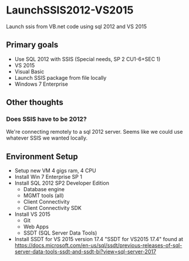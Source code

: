 # LaunchSSIS2012-VS2015
Launch ssis from VB.net code using sql 2012 and VS 2015

## Primary goals
- Use SQL 2012 with SSIS (Special needs, SP 2 CU1-6+SEC 1)
- VS 2015
- Visual Basic
- Launch SSIS package from file locally
- Windows 7 Enterprise

## Other thoughts
### Does SSIS have to be 2012?
We're connecting remotely to a sql 2012 server. Seems like we could use whatever SSIS we wanted locally.

## Environment Setup
* Setup new VM 4 gigs ram, 4 CPU
* Install Win 7 Enterprise SP 1
* Install SQL 2012 SP2 Developer Edition
  - Database engine
  - MGMT tools (all)
  - Client Connectivity
  - Client Connectivity SDK
* Install VS 2015
  - Git
  - Web Apps
  - SSDT (SQL Server Data Tools)
* Install SSDT for VS 2015 version 17.4 "SSDT for VS2015 17.4" found at https://docs.microsoft.com/en-us/sql/ssdt/previous-releases-of-sql-server-data-tools-ssdt-and-ssdt-bi?view=sql-server-2017
